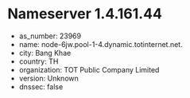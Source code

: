 # Nameserver 1.4.161.44

* as_number: 23969
* name: node-6jw.pool-1-4.dynamic.totinternet.net.
* city: Bang Khae
* country: TH
* organization: TOT Public Company Limited
* version: Unknown
* dnssec: false

